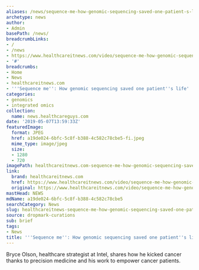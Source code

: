 ```yaml
---
aliases: /news/sequence-me-how-genomic-sequencing-saved-one-patient-s-life
archetype: news
author:
- Admin
basePath: /news/
breadcrumbLinks:
- /
- /news
- https://www.healthcareitnews.com/video/sequence-me-how-genomic-sequencing-saved-one-patients-life
- '#'
breadcrumbs:
- Home
- News
- healthcareitnews.com
- '''Sequence me'': How genomic sequencing saved one patient''s life'
categories:
- genomics
- integrated omics
collection:
  name: news.healthcareguys.com
date: '2019-05-07T13:59:33Z'
featuredImage:
  format: JPEG
  href: a19de024-6bfc-5c8f-b388-4c582c78cbe5-fi.jpeg
  mime_type: image/jpeg
  size:
  - 1280
  - 720
imagePath: healthcareitnews.com-sequence-me-how-genomic-sequencing-saved-one-patient-s-life
link:
  brand: healthcareitnews.com
  href: https://www.healthcareitnews.com/video/sequence-me-how-genomic-sequencing-saved-one-patients-life
  original: https://www.healthcareitnews.com/video/sequence-me-how-genomic-sequencing-saved-one-patients-life
mastHead: NEWS
mdName: a19de024-6bfc-5c8f-b388-4c582c78cbe5
searchCategory: News
slug: healthcareitnews-sequence-me-how-genomic-sequencing-saved-one-patient-s-life
source: dropmark-curations
sub: brief
tags:
- News
title: '''Sequence me'': How genomic sequencing saved one patient''s life'
---
```


Bryce Olson, healthcare strategist at Intel, shares how he kicked cancer thanks to precision medicine and his work to empower cancer patients.